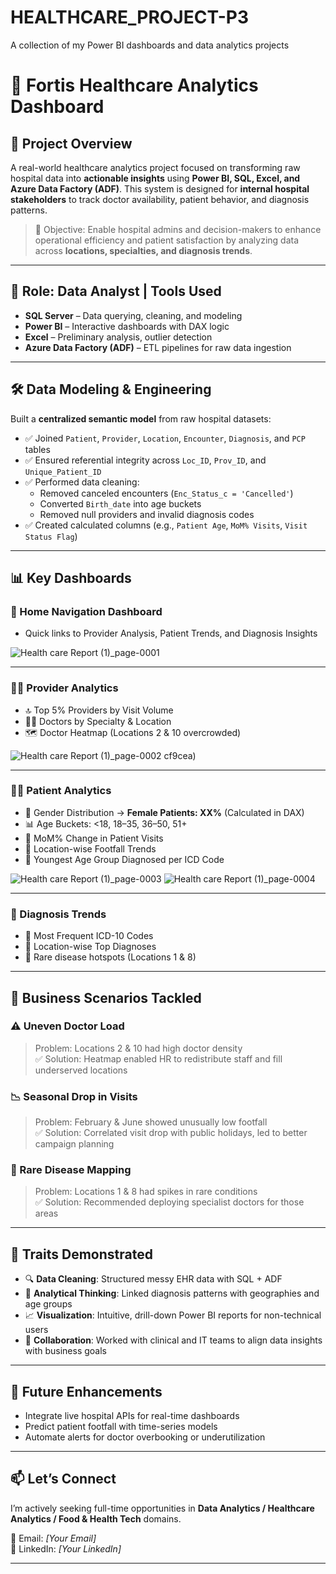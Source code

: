 # HEALTHCARE_PROJECT-P3
A collection of my Power BI dashboards and data analytics projects
# 🏥 Fortis Healthcare Analytics Dashboard

## 📌 Project Overview

A real-world healthcare analytics project focused on transforming raw hospital data into **actionable insights** using **Power BI, SQL, Excel, and Azure Data Factory (ADF)**. This system is designed for **internal hospital stakeholders** to track doctor availability, patient behavior, and diagnosis patterns.

> 🎯 Objective: Enable hospital admins and decision-makers to enhance operational efficiency and patient satisfaction by analyzing data across **locations, specialties, and diagnosis trends**.

---

## 👤 Role: Data Analyst | Tools Used

- **SQL Server** – Data querying, cleaning, and modeling  
- **Power BI** – Interactive dashboards with DAX logic  
- **Excel** – Preliminary analysis, outlier detection  
- **Azure Data Factory (ADF)** – ETL pipelines for raw data ingestion  

---

## 🛠️ Data Modeling & Engineering

Built a **centralized semantic model** from raw hospital datasets:

- ✅ Joined `Patient`, `Provider`, `Location`, `Encounter`, `Diagnosis`, and `PCP` tables
- ✅ Ensured referential integrity across `Loc_ID`, `Prov_ID`, and `Unique_Patient_ID`
- ✅ Performed data cleaning:
  - Removed canceled encounters (`Enc_Status_c = 'Cancelled'`)
  - Converted `Birth_date` into age buckets
  - Removed null providers and invalid diagnosis codes
- ✅ Created calculated columns (e.g., `Patient Age`, `MoM% Visits`, `Visit Status Flag`)

---

## 📊 Key Dashboards

### 📍 Home Navigation Dashboard
- Quick links to Provider Analysis, Patient Trends, and Diagnosis Insights  

![Health care Report (1)_page-0001](https://github.com/user-attachments/assets/ceda5822-4a79-44d0-8501-80a687504ffc)



---

### 👩‍⚕️ Provider Analytics
- 🔝 Top 5% Providers by Visit Volume  
- 👨‍⚕️ Doctors by Specialty & Location  
- 🗺 Doctor Heatmap (Locations 2 & 10 overcrowded)
  
![Health care Report (1)_page-0002](https://github.com/user-attachments/assets/2d7c7fbc-baa7-4967-80f4-08ef6a29dce8)
cf9cea)


---

### 🧑‍⚕️ Patient Analytics
- 👥 Gender Distribution → **Female Patients: XX%** (Calculated in DAX)
- 📊 Age Buckets: <18, 18–35, 36–50, 51+  
- 📆 MoM% Change in Patient Visits  
- 📍 Location-wise Footfall Trends  
- 🎯 Youngest Age Group Diagnosed per ICD Code

![Health care Report (1)_page-0003](https://github.com/user-attachments/assets/b0faf8cd-d00b-4076-8dfb-0e44077b99ab)
![Health care Report (1)_page-0004](https://github.com/user-attachments/assets/fe3a468c-595b-43fb-8a65-be1b4dcce2c2)


---

### 💉 Diagnosis Trends
- 🔬 Most Frequent ICD-10 Codes
- 📍 Location-wise Top Diagnoses
- 🧠 Rare disease hotspots (Locations 1 & 8)

---

## 💼 Business Scenarios Tackled

### ⚠️ Uneven Doctor Load
> Problem: Locations 2 & 10 had high doctor density  
✅ Solution: Heatmap enabled HR to redistribute staff and fill underserved locations

### 📉 Seasonal Drop in Visits
> Problem: February & June showed unusually low footfall  
✅ Solution: Correlated visit drop with public holidays, led to better campaign planning

### 🧭 Rare Disease Mapping
> Problem: Locations 1 & 8 had spikes in rare conditions  
✅ Solution: Recommended deploying specialist doctors for those areas

---

## 📌 Traits Demonstrated

- 🔍 **Data Cleaning**: Structured messy EHR data with SQL + ADF  
- 🧠 **Analytical Thinking**: Linked diagnosis patterns with geographies and age groups  
- 📈 **Visualization**: Intuitive, drill-down Power BI reports for non-technical users  
- 🤝 **Collaboration**: Worked with clinical and IT teams to align data insights with business goals

---

## 🔮 Future Enhancements

- Integrate live hospital APIs for real-time dashboards  
- Predict patient footfall with time-series models  
- Automate alerts for doctor overbooking or underutilization

---

## 📫 Let’s Connect

I’m actively seeking full-time opportunities in **Data Analytics / Healthcare Analytics / Food & Health Tech** domains.

📧 Email: *[Your Email]*  
🔗 LinkedIn: *[Your LinkedIn]*

---
